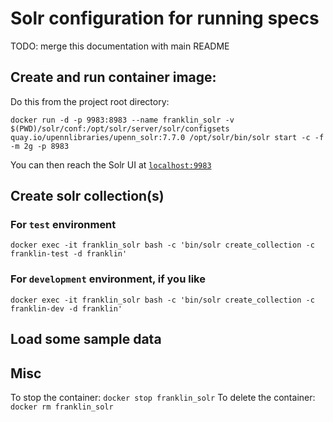 # Solr configuration for running specs

TODO: merge this documentation with main README 

## Create and run container image:

Do this from the project root directory:
```
docker run -d -p 9983:8983 --name franklin_solr -v $(PWD)/solr/conf:/opt/solr/server/solr/configsets quay.io/upennlibraries/upenn_solr:7.7.0 /opt/solr/bin/solr start -c -f -m 2g -p 8983
```

You can then reach the Solr UI at [`localhost:9983`](localhost:9983)

## Create solr collection(s)

### For `test` environment

```
docker exec -it franklin_solr bash -c 'bin/solr create_collection -c franklin-test -d franklin'
```

### For `development` environment, if you like

```
docker exec -it franklin_solr bash -c 'bin/solr create_collection -c franklin-dev -d franklin'
```

## Load some sample data

## Misc

To stop the container: `docker stop franklin_solr`
To delete the container: `docker rm franklin_solr`